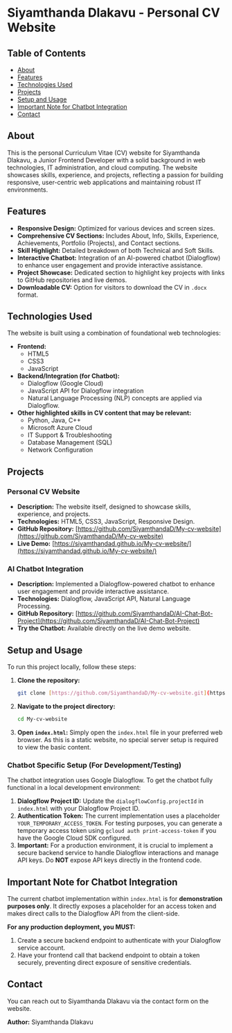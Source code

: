 # Siyamthanda Dlakavu - Personal CV Website

## Table of Contents

- [About](#about)
- [Features](#features)
- [Technologies Used](#technologies-used)
- [Projects](#projects)
- [Setup and Usage](#setup-and-usage)
- [Important Note for Chatbot Integration](#important-note-for-chatbot-integration)
- [Contact](#contact)

## About

This is the personal Curriculum Vitae (CV) website for Siyamthanda Dlakavu, a Junior Frontend Developer with a solid background in web technologies, IT administration, and cloud computing. The website showcases skills, experience, and projects, reflecting a passion for building responsive, user-centric web applications and maintaining robust IT environments.

## Features

* **Responsive Design:** Optimized for various devices and screen sizes.
* **Comprehensive CV Sections:** Includes About, Info, Skills, Experience, Achievements, Portfolio (Projects), and Contact sections.
* **Skill Highlight:** Detailed breakdown of both Technical and Soft Skills.
* **Interactive Chatbot:** Integration of an AI-powered chatbot (Dialogflow) to enhance user engagement and provide interactive assistance.
* **Project Showcase:** Dedicated section to highlight key projects with links to GitHub repositories and live demos.
* **Downloadable CV:** Option for visitors to download the CV in `.docx` format.

## Technologies Used

The website is built using a combination of foundational web technologies:

* **Frontend:**
    * HTML5
    * CSS3
    * JavaScript
* **Backend/Integration (for Chatbot):**
    * Dialogflow (Google Cloud)
    * JavaScript API for Dialogflow integration
    * Natural Language Processing (NLP) concepts are applied via Dialogflow.
* **Other highlighted skills in CV content that may be relevant:**
    * Python, Java, C++
    * Microsoft Azure Cloud
    * IT Support & Troubleshooting
    * Database Management (SQL)
    * Network Configuration

## Projects

### Personal CV Website
* **Description:** The website itself, designed to showcase skills, experience, and projects.
* **Technologies:** HTML5, CSS3, JavaScript, Responsive Design.
* **GitHub Repository:** [https://github.com/SiyamthandaD/My-cv-website](https://github.com/SiyamthandaD/My-cv-website)
* **Live Demo:** [https://siyamthandad.github.io/My-cv-website/](https://siyamthandad.github.io/My-cv-website/)

### AI Chatbot Integration
* **Description:** Implemented a Dialogflow-powered chatbot to enhance user engagement and provide interactive assistance.
* **Technologies:** Dialogflow, JavaScript API, Natural Language Processing.
* **GitHub Repository:** [https://github.com/SiyamthandaD/AI-Chat-Bot-Project](https://github.com/SiyamthandaD/AI-Chat-Bot-Project)
* **Try the Chatbot:** Available directly on the live demo website.

## Setup and Usage

To run this project locally, follow these steps:

1.  **Clone the repository:**
    ```bash
    git clone [https://github.com/SiyamthandaD/My-cv-website.git](https://github.com/SiyamthandaD/My-cv-website.git)
    ```
2.  **Navigate to the project directory:**
    ```bash
    cd My-cv-website
    ```
3.  **Open `index.html`:** Simply open the `index.html` file in your preferred web browser. As this is a static website, no special server setup is required to view the basic content.

### Chatbot Specific Setup (For Development/Testing)

The chatbot integration uses Google Dialogflow. To get the chatbot fully functional in a local development environment:

1.  **Dialogflow Project ID:** Update the `dialogflowConfig.projectId` in `index.html` with your Dialogflow Project ID.
2.  **Authentication Token:** The current implementation uses a placeholder `YOUR_TEMPORARY_ACCESS_TOKEN`. For testing purposes, you can generate a temporary access token using `gcloud auth print-access-token` if you have the Google Cloud SDK configured.
3.  **Important:** For a production environment, it is crucial to implement a secure backend service to handle Dialogflow interactions and manage API keys. Do **NOT** expose API keys directly in the frontend code.

## Important Note for Chatbot Integration

The current chatbot implementation within `index.html` is for **demonstration purposes only**. It directly exposes a placeholder for an access token and makes direct calls to the Dialogflow API from the client-side.

**For any production deployment, you MUST:**
1.  Create a secure backend endpoint to authenticate with your Dialogflow service account.
2.  Have your frontend call that backend endpoint to obtain a token securely, preventing direct exposure of sensitive credentials.

## Contact

You can reach out to Siyamthanda Dlakavu via the contact form on the website.

**Author:** Siyamthanda Dlakavu
